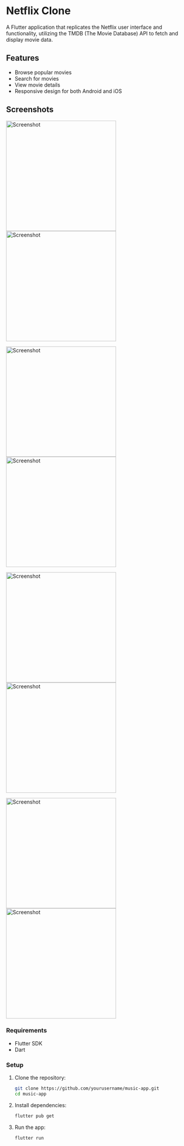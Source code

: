 # Netflix Clone

A Flutter application that replicates the Netflix user interface and functionality, utilizing the TMDB (The Movie Database) API to fetch and display movie data.

## Features

- Browse popular movies
- Search for movies
- View movie details
- Responsive design for both Android and iOS

## Screenshots


<p>
    <img src="https://github.com/AnandhuA/Netfilx/assets/72302650/de042a0d-284b-4f84-83a2-6930fbabdcd4" alt="Screenshot" width="300"/>
     <img src="https://github.com/AnandhuA/Netfilx/assets/72302650/d020b72d-d7d1-40cc-a387-db5c942e3286" alt="Screenshot" width="300"/>
</p>
<p>
    <img src="https://github.com/AnandhuA/Netfilx/assets/72302650/20b8bc67-a7a8-416d-aa5f-4f99feb97537" alt="Screenshot" width="300" />
     <img src="https://github.com/AnandhuA/Netfilx/assets/72302650/c6be11df-c735-4bf9-a590-7d9e1de7857a" alt="Screenshot" width="300"/>
</p>
<p>
       <img src="https://github.com/AnandhuA/Netfilx/assets/72302650/0fcb89b1-efa5-4a8e-973a-75fa03d70d2d" alt="Screenshot" width="300"/>
      <img src="https://github.com/AnandhuA/Netfilx/assets/72302650/8363fdf0-592a-4d37-a58e-b9e8ec2e9a0f" alt="Screenshot" width="300" />
  
</p>
<p> 
    <img src="https://github.com/AnandhuA/Netfilx/assets/72302650/2cf6ad2d-1653-44a9-b64d-df9de1876e3c" alt="Screenshot" width="300" />
     <img src="https://github.com/AnandhuA/Netfilx/assets/72302650/bab121e3-9e08-47f8-9b8e-7525652b769a" alt="Screenshot" width="300"/>
</p>


### Requirements

- Flutter SDK
- Dart

### Setup

1. Clone the repository:
   ```bash
   git clone https://github.com/yourusername/music-app.git
   cd music-app

2. Install dependencies:
   ```bash
   flutter pub get
3. Run the app:
   ```bash
   flutter run
